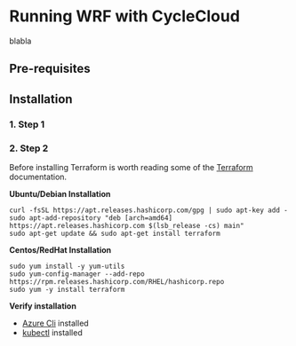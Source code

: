 # Running WRF with CycleCloud
blabla
## Pre-requisites

## Installation

### 1. Step 1

### 2. Step 2

Before installing Terraform is worth reading some of the [Terraform](https://learn.hashicorp.com/terraform) documentation.

**Ubuntu/Debian Installation**
```
curl -fsSL https://apt.releases.hashicorp.com/gpg | sudo apt-key add -
sudo apt-add-repository "deb [arch=amd64] https://apt.releases.hashicorp.com $(lsb_release -cs) main"
sudo apt-get update && sudo apt-get install terraform
```
**Centos/RedHat Installation**
```
sudo yum install -y yum-utils
sudo yum-config-manager --add-repo https://rpm.releases.hashicorp.com/RHEL/hashicorp.repo
sudo yum -y install terraform
```
**Verify installation**

* [Azure Cli](https://docs.microsoft.com/en-us/cli/azure/install-azure-cli) installed
* [kubectl](https://kubernetes.io/docs/tasks/tools/install-kubectl/) installed

